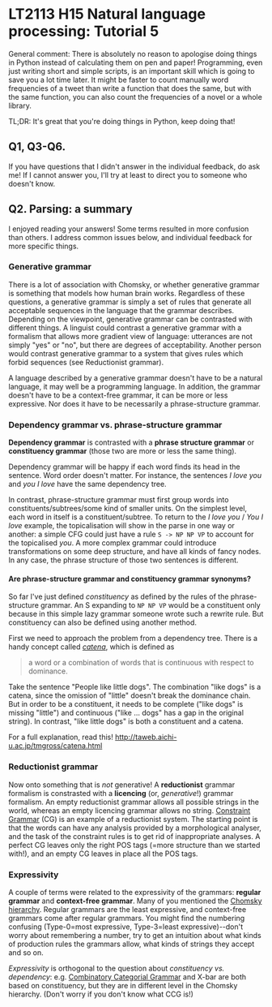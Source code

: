 # LT2113 H15 Natural language processing: Tutorial 5

General comment: There is absolutely no reason to apologise doing things in Python instead of calculating them on pen and paper! Programming, even just writing short and simple scripts, is an important skill which is going to save you a lot time later. It might be faster to count manually word frequencies of a tweet than write a function that does the same, but with the same function, you can also count the frequencies of a novel or a whole library.

TL;DR: It's great that you're doing things in Python, keep doing that!

## Q1, Q3-Q6.

If you have questions that I didn't answer in the individual feedback, do ask me! If I cannot answer you, I'll try at least to direct you to someone who doesn't know.


## Q2. Parsing: a summary

I enjoyed reading your answers! Some terms resulted in more confusion than others. I address common issues below, and individual feedback for more specific things.


### Generative grammar

There is a lot of association with Chomsky, or whether generative grammar is something that models how human brain works. 
Regardless of these questions, a generative grammar is simply a set of rules that generate all acceptable sequences in the language that the grammar describes.
Depending on the viewpoint, generative grammar can be contrasted with different things. A linguist could contrast a generative grammar with a formalism that allows more gradient view of language: utterances are not simply "yes" or "no", but there are degrees of acceptability. Another person would contrast generative grammar to a system that gives rules which forbid sequences (see Reductionist grammar).

A language described by a generative grammar doesn't have to be a natural language, it may well be a programming language. In addition, the grammar doesn't have to be a context-free grammar, it can be more or less expressive. Nor does it have to be necessarily a phrase-structure grammar.


### Dependency grammar vs. phrase-structure grammar

**Dependency grammar** is contrasted with a **phrase structure grammar** or **constituency grammar** (those two are more or less the same thing).

Dependency grammar will be happy if each word finds its head in the sentence. Word order doesn't matter. For instance, the sentences *I love you* and *you I love* have the same dependency tree. 

In contrast, phrase-structure grammar must first group words into constituents/subtrees/some kind of smaller units. On the simplest level, each word in itself is a constituent/subtree.
To return to the *I love you* / *You I love* example, the topicalisation will show in the parse in one way or another: a simple CFG could just have a rule `S -> NP NP VP` to account for the topicalised *you*. A more complex grammar could introduce transformations on some deep structure, and have all kinds of fancy nodes. In any case, the phrase structure of those two sentences is different.


#### Are phrase-structure grammar and constituency grammar synonyms?

So far I've just defined *constituency* as defined by the rules of the phrase-structure grammar. An S expanding to `NP NP VP` would be a constituent only because in this simple lazy grammar someone wrote such a rewrite rule. But constituency can also be defined using another method.

First we need to approach the problem from a dependency tree. There is a handy concept called [*catena*](http://taweb.aichi-u.ac.jp/tmgross/catena.html), which is defined as

>  a word or a combination of words that is continuous with respect to dominance.

Take the sentence "People like little dogs". The combination "like dogs" is a catena, since the omission of "little" doesn't break the dominance chain. But in order to be a constituent, it needs to be complete ("like dogs" is missing "little") and continuous ("like ... dogs" has a gap in the original string). In contrast, "like little dogs" is both a constituent and a catena.

For a full explanation, read this! http://taweb.aichi-u.ac.jp/tmgross/catena.html

### Reductionist grammar

Now onto something that is *not* generative!
A **reductionist** grammar formalism is constrasted with a **licencing** (or, *generative*!) grammar formalism. An empty reductionist grammar allows all possible strings in the world, whereas an empty licencing grammar allows no string.
[Constraint Grammar](http://beta.visl.sdu.dk/constraint_grammar.html) (CG) is an example of a reductionist system. The starting point is that the words can have any analysis provided by a morphological analyser, and the task of the constraint rules is to get rid of inappropriate analyses. A perfect CG leaves only the right POS tags (=more structure than we started with!), and an empty CG leaves in place all the POS tags.


### Expressivity

A couple of terms were related to the expressivity of the grammars: **regular grammar** and **context-free grammar**.
Many of you mentioned the [Chomsky hierarchy](https://en.wikipedia.org/wiki/Chomsky_hierarchy#Summary). Regular grammars are the least expressive, and context-free grammars come after regular grammars. You might find the numbering confusing (Type-0=most expressive, Type-3=least expressive)--don't worry about remembering a number, try to get an intuition about what kinds of production rules the grammars allow, what kinds of strings they accept and so on.

*Expressivity* is orthogonal to the question about *constituency vs. dependency*: e.g. [Combinatory Categorial Grammar](https://en.wikipedia.org/wiki/Combinatory_categorial_grammar) and X-bar are both based on constituency, but they are in different level in the Chomsky hierarchy. (Don't worry if you don't know what CCG is!)




